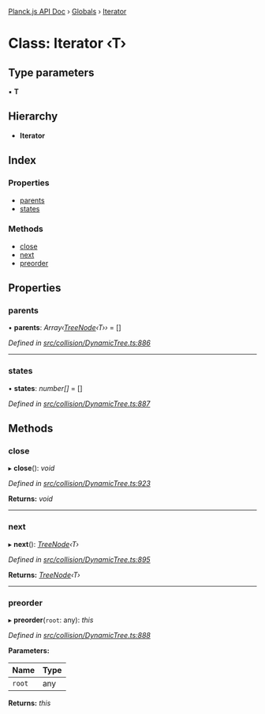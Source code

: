 [Planck.js API Doc](../README.md) › [Globals](../globals.md) › [Iterator](iterator.md)

# Class: Iterator ‹**T**›

## Type parameters

▪ **T**

## Hierarchy

* **Iterator**

## Index

### Properties

* [parents](iterator.md#parents)
* [states](iterator.md#states)

### Methods

* [close](iterator.md#close)
* [next](iterator.md#next)
* [preorder](iterator.md#preorder)

## Properties

###  parents

• **parents**: *Array‹[TreeNode](treenode.md)‹T››* = []

*Defined in [src/collision/DynamicTree.ts:886](https://github.com/shakiba/planck.js/blob/b8c946c/src/collision/DynamicTree.ts#L886)*

___

###  states

• **states**: *number[]* = []

*Defined in [src/collision/DynamicTree.ts:887](https://github.com/shakiba/planck.js/blob/b8c946c/src/collision/DynamicTree.ts#L887)*

## Methods

###  close

▸ **close**(): *void*

*Defined in [src/collision/DynamicTree.ts:923](https://github.com/shakiba/planck.js/blob/b8c946c/src/collision/DynamicTree.ts#L923)*

**Returns:** *void*

___

###  next

▸ **next**(): *[TreeNode](treenode.md)‹T›*

*Defined in [src/collision/DynamicTree.ts:895](https://github.com/shakiba/planck.js/blob/b8c946c/src/collision/DynamicTree.ts#L895)*

**Returns:** *[TreeNode](treenode.md)‹T›*

___

###  preorder

▸ **preorder**(`root`: any): *this*

*Defined in [src/collision/DynamicTree.ts:888](https://github.com/shakiba/planck.js/blob/b8c946c/src/collision/DynamicTree.ts#L888)*

**Parameters:**

Name | Type |
------ | ------ |
`root` | any |

**Returns:** *this*
